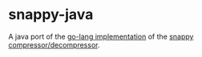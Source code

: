 # snappy-java

A java port of the [go-lang implementation](https://github.com/golang/snappy) of the [snappy compressor/decompressor](https://github.com/google/snappy).
